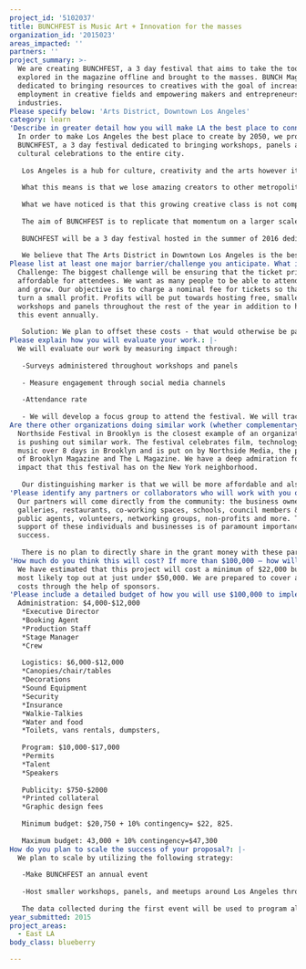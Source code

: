 ```yaml
---
project_id: '5102037'
title: BUNCHFEST is Music Art + Innovation for the masses
organization_id: '2015023'
areas_impacted: ''
partners: ''
project_summary: >-
  We are creating BUNCHFEST, a 3 day festival that aims to take the tools
  explored in the magazine offline and brought to the masses. BUNCH Magazine is
  dedicated to bringing resources to creatives with the goal of increasing
  employment in creative fields and empowering makers and entrepreneurs in these
  industries.
Please specify below: 'Arts District, Downtown Los Angeles'
category: learn
'Describe in greater detail how you will make LA the best place to connect:': >-
  In order to make Los Angeles the best place to create by 2050, we propose
  BUNCHFEST, a 3 day festival dedicated to bringing workshops, panels and
  cultural celebrations to the entire city. 
   
   Los Angeles is a hub for culture, creativity and the arts however it is often thought of as the epicenter of frivolity. People look to New York for creativity and even up North to Seattle and The Bay Area for culture and the arts. How can it be that we live in the entertainment capital of the world, yet we are not seen as a place that cultivates creativity, curiosity, culture, or innovation? 
   
   What this means is that we lose amazing creators to other metropolitan cities. These creators are the people who stimulate our economy, the ones who revitalize our neighborhoods and ultimately the ones who bring beauty and culture to our city. We know because many of us who will be managing this project have left LA seeking greener pastures at some point in our careers.
   
   What we have noticed is that this growing creative class is not comprised of outliers but instead are the people driving the culture and the economy. We come in the form of techies, artists, entrepreneurs and more. There is a deep desire to learn and collaborate. We have hosted a series of free panels and workshops on how to master creative business the latest of which had nearly 350 people signed up to attend. To us, that signals an eagerness to innovate and create. 
   
   The aim of BUNCHFEST is to replicate that momentum on a larger scale and make it accessible to the masses. Making Los Angeles a leader in the arts and also exposing our residents to the various types of careers that are available in creative industries is our goal. Empowering creatives to build careers is the end goal. 
   
   BUNCHFEST will be a 3 day festival hosted in the summer of 2016 dedicated to the intersection of music, film and innovation. Attendees will be able to see independent films, listen to up-and-coming/established musicians, all while having the opportunity to attend workshops and panels on innovation and creative business. We want attendees to leave feeling whole: inspired to create, knowledgeable on how to bring their plans to fruition and empowered to pursue their professional endeavors. 
   
   We believe that The Arts District in Downtown Los Angeles is the best place to host an event like this. The energy of this neighborhood is unmatched.
Please list at least one major barrier/challenge you anticipate. What is your strategy for overcoming these obstacles?: >-
  Challenge: The biggest challenge will be ensuring that the ticket prices are
  affordable for attendees. We want as many people to be able to attend, learn
  and grow. Our objective is to charge a nominal fee for tickets so that we can
  turn a small profit. Profits will be put towards hosting free, smaller
  workshops and panels throughout the rest of the year in addition to hosting
  this event annually. 
   
   Solution: We plan to offset these costs - that would otherwise be passed along to attendees - by minimizing staffing fees and supplementing through sponsorship. Staffing costs can be reduced by allowing people to volunteer for positions in exchange for festival passes. We will also work aggressively to bring in sponsors to reduce the cost of tickets.
Please explain how you will evaluate your work.: |-
  We will evaluate our work by measuring impact through:
   
   -Surveys administered throughout workshops and panels
   
   - Measure engagement through social media channels
   
   -Attendance rate
   
   - We will develop a focus group to attend the festival. We will track and monitor their progress throughout the year to understand how they have developed personally and professionally as it relates to their direct participation in the festival.
Are there other organizations doing similar work (whether complementary or competitive)? What is unique about your proposed approach?: >-
  Northside Festival in Brooklyn is the closest example of an organization that
  is pushing out similar work. The festival celebrates film, technology, art and
  music over 8 days in Brooklyn and is put on by Northside Media, the publisher
  of Brooklyn Magazine and The L Magazine. We have a deep admiration for the
  impact that this festival has on the New York neighborhood. 
   
   Our distinguishing marker is that we will be more affordable and also execute on a smaller, more intimate scale. While our aim is to reach as many people as possible, Northside Festival can at times feel overwhelming, with hundreds of events taking place, many at the same time. Accessibility is our primary focus: by creating a curated experience with a schedule that offers opportunity instead of restriction. Seeing your favorite musician should not come at the expense of learning about digital marketing. Discussing personal branding as it relates to entering your film into festivals should not be sacrificed in order to experience a hands on craft workshop. Scheduling alone is not enough to guarantee a well rounded experience; it is truly about leaving people with inspiration and knowledge. BUNCHFEST embraces the idea of quality not quantity and will keep this at the forefront of our planning process.
'Please identify any partners or collaborators who will work with you on this project. How much of the $100,000 grant award will each partner receive?': >-
  Our partners will come directly from the community: the business owners,
  galleries, restaurants, co-working spaces, schools, council members & other
  public agents, volunteers, networking groups, non-profits and more. The
  support of these individuals and businesses is of paramount importance to our
  success. 
   
   There is no plan to directly share in the grant money with these partners, instead we will rely on them for their cooperation and collaboration in other ways such as helping to publicize the event.
'How much do you think this will cost? If more than $100,000 – how will you cover the additional costs?': >-
  We have estimated that this project will cost a minimum of $22,000 but will
  most likely top out at just under $50,000. We are prepared to cover additional
  costs through the help of sponsors.
'Please include a detailed budget of how you will use $100,000 to implement this project.': |-
  Administration: $4,000-$12,000
   *Executive Director 
   *Booking Agent
   *Production Staff
   *Stage Manager
   *Crew
   
   Logistics: $6,000-$12,000
   *Canopies/chair/tables
   *Decorations
   *Sound Equipment
   *Security
   *Insurance
   *Walkie-Talkies
   *Water and food
   *Toilets, vans rentals, dumpsters, 
   
   Program: $10,000-$17,000
   *Permits
   *Talent
   *Speakers
   
   Publicity: $750-$2000
   *Printed collateral 
   *Graphic design fees
   
   Minimum budget: $20,750 + 10% contingency= $22, 825.
   
   Maximum budget: 43,000 + 10% contingency=$47,300
How do you plan to scale the success of your proposal?: |-
  We plan to scale by utilizing the following strategy:
   
   -Make BUNCHFEST an annual event
   
   -Host smaller workshops, panels, and meetups around Los Angeles throughout the rest of the year. Each event will serve the purpose of fostering creativity, building a community, and providing the tools and resources people need to develop as creative professionals
   
   The data collected during the first event will be used to program all future events.
year_submitted: 2015
project_areas:
  - East LA
body_class: blueberry

---
```

